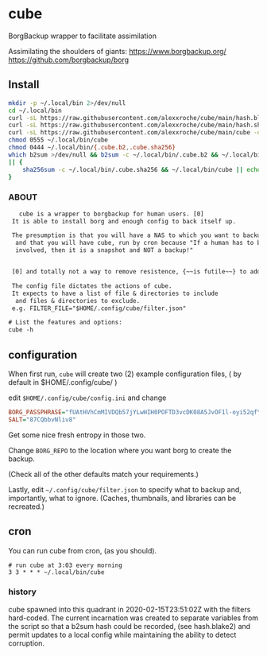 # cube
BorgBackup wrapper to facilitate assimilation

Assimilating the shoulders of giants: https://www.borgbackup.org/ https://github.com/borgbackup/borg 

## Install

```bash
mkdir -p ~/.local/bin 2>/dev/null
cd ~/.local/bin
curl -sL https://raw.githubusercontent.com/alexxroche/cube/main/hash.blake2 -o ~/.local/bin/.cube.b2
curl -sL https://raw.githubusercontent.com/alexxroche/cube/main/hash.sha256 -o ~/.local/bin/.cube.sha256
curl -sL https://raw.githubusercontent.com/alexxroche/cube/main/cube -o ~/.local/bin/cube
chmod 0555 ~/.local/bin/cube
chmod 0444 ~/.local/bin/{.cube.b2,.cube.sha256} 
which b2sum >/dev/null && b2sum -c ~/.local/bin/.cube.b2 && ~/.local/bin/cube \
|| { 
    sha256sum -c ~/.local/bin/.cube.sha256 && ~/.local/bin/cube || echo "[e] cube hashes failed. Do not use" 
}

```

### ABOUT

```txt
   cube is a wrapper to borgbackup for human users. [0]
 It is able to install borg and enough config to back itself up.

 The presumption is that you will have a NAS to which you want to backup,
  and that you will have cube, run by cron because "If a human has to be
  involved, then it is a snapshot and NOT a backup!"


 [0] and totally not a way to remove resistence, {~~is futile~~} to addoption.

 The config file dictates the actions of cube.
 It expects to have a list of file & directories to include
  and files & directories to exclude.
 e.g. FILTER_FILE="$HOME/.config/cube/filter.json"

# List the features and options:
cube -h

```

## configuration

When first run, `cube` will create two (2) example configuration files, ( by
default in $HOME/.config/cube/ )

edit `$HOME/.config/cube/config.ini`
and change 
```ini
BORG_PASSPHRASE="fUAtHVhCmMIVDQb57jYLwHIH0POFTD3vcDK08A5JvOF1l-oyi52qfYSLoiRBMS"
SALT="87CQbbvNliv8"
```

Get some nice fresh entropy in those two.

Change `BORG_REPO` to the location where you want borg to create the backup.

(Check all of the other defaults match your requirements.)

Lastly, edit `~/.config/cube/filter.json` to specify what to backup and,
importantly, what to ignore. (Caches, thumbnails, and libraries can be recreated.)

## cron

You can run cube from cron, (as you should).
```crontab
# run cube at 3:03 every morning
3 3 * * * ~/.local/bin/cube
```

### history
cube spawned into this quadrant in 2020-02-15T23:51:02Z
with the filters hard-coded. The current incarnation was created
to separate variables from the script so that a b2sum hash could be recorded,
(see hash.blake2) and permit updates to a local config while maintaining
the ability to detect corruption.

